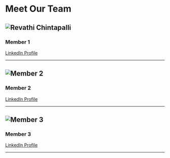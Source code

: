 # Meet Our Team

## ![Revathi Chintapalli](https://your-image-url.com/member1.jpg)  
### Member 1  
[LinkedIn Profile](https://www.linkedin.com/in/revathichintapalli)  

---

## ![Member 2](https://your-image-url.com/member2.jpg)  
### Member 2  
[LinkedIn Profile](https://www.linkedin.com/in/member2)  

---

## ![Member 3](https://your-image-url.com/member3.jpg)  
### Member 3  
[LinkedIn Profile](https://www.linkedin.com/in/member3)  

---

<!-- Add more team members as needed -->
